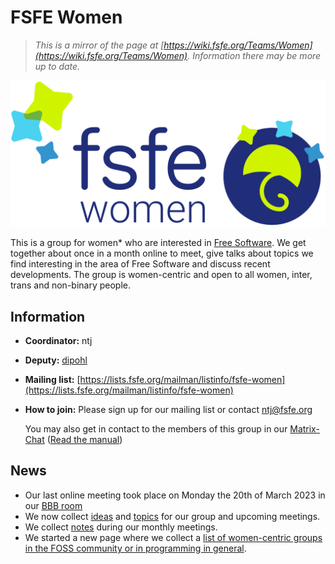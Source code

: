 # FSFE Women

> _This is a mirror of the page at [https://wiki.fsfe.org/Teams/Women](https://wiki.fsfe.org/Teams/Women). Information there may be more up to date._

![FSFE Women Logo](fsfe_women_logo.svg)

This is a group for women\* who are interested in [Free Software](https://fsfe.org/freesoftware/). We get together about once in a month online to meet, give talks about topics we find interesting in the area of Free Software and discuss recent developments. The group is women-centric and open to all women, inter, trans and non-binary people.


## Information

-   **Coordinator:** ntj
-   **Deputy:** [dipohl](https://wiki.fsfe.org/Supporters/dipohl)
-   **Mailing list:** [https://lists.fsfe.org/mailman/listinfo/fsfe-women](https://lists.fsfe.org/mailman/listinfo/fsfe-women)
-   **How to join:** Please sign up for our mailing list or contact [ntj@fsfe.org](mailto:ntj@fsfe.org)

    You may also get in contact to the members of this group in our [Matrix-Chat](https://matrix.to/#/#women:fsfe.org) ([Read the manual](https://wiki.fsfe.org/TechDocs/Matrix))

## News

-   Our last online meeting took place on Monday the 20th of March 2023 in our [BBB room](https://conf.fsfe.org/b/women)
-   We now collect [ideas](https://wiki.fsfe.org/Teams/Women/Ideas) and [topics](https://wiki.fsfe.org/Teams/Women/Topics) for our group and upcoming meetings.
-   We collect [notes](https://wiki.fsfe.org/Teams/Women/Notes) during our monthly meetings.
-   We started a new page where we collect a [list of women-centric groups in the FOSS community or in programming in general](https://wiki.fsfe.org/Teams/Women/Groups).
